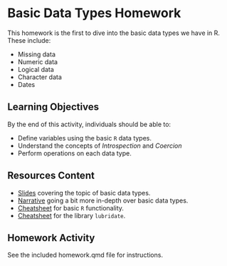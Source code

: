 # Basic Data Types Homework

This homework is the first to dive into the basic data types we have in R. These include:  
- Missing data
- Numeric data  
- Logical data
- Character data
- Dates


## Learning Objectives

By the end of this activity, individuals should be able to:

- Define variables using the basic `R` data types.
- Understand the concepts of *Introspection* and *Coercion*
- Perform operations on each data type.


## Resources Content
 - [Slides](https://dyerlabteaching.github.io/basic-data-types/slides.html) covering the topic of basic data types.
 - [Narrative](https://dyerlabteaching.github.io/basic-data-types/narrative.html) going a bit more in-depth over basic data types.
 - [Cheatsheet](https://raw.githubusercontent.com/rstudio/cheatsheets/master/base-r.pdf) for basic `R` functionality.
 - [Cheatsheet](https://github.com/DyerlabTeaching/Basic-Data-Types/raw/main/R_lubridate.pdf) for the library `lubridate`.



## Homework Activity

See the included homework.qmd file for instructions.


